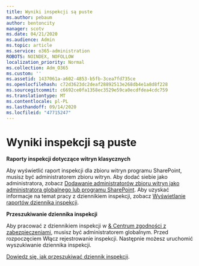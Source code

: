 ```yaml
---
title: Wyniki inspekcji są puste
ms.author: pebaum
author: bentoncity
manager: scotv
ms.date: 04/21/2020
ms.audience: Admin
ms.topic: article
ms.service: o365-administration
ROBOTS: NOINDEX, NOFOLLOW
localization_priority: Normal
ms.collection: Adm_O365
ms.custom: ''
ms.assetid: 1437061a-a602-4853-b5fb-3cea7fd735ce
ms.openlocfilehash: c72d3623dc2deaf28892513e268db4e1a8d8f228
ms.sourcegitcommit: c6692ce0fa1358ec3529e59ca0ecdfdea4cdc759
ms.translationtype: MT
ms.contentlocale: pl-PL
ms.lasthandoff: 09/14/2020
ms.locfileid: "47715247"
---
```

# <a name="auditing-results-are-blank"></a>Wyniki inspekcji są puste

 **Raporty inspekcji dotyczące witryn klasycznych**
  
Aby wyświetlić raport inspekcji dla zbioru witryn programu SharePoint, musisz być administratorem zbioru witryn. Aby dodać siebie jako administratora, zobacz [Dodawanie administratorów zbioru witryn jako administratora globalnego lub programu SharePoint](https://go.microsoft.com/fwlink/?linkid=869390). Aby uzyskać informacje na temat pracy z dziennikiem inspekcji, zobacz [Wyświetlanie raportów dziennika inspekcji](https://go.microsoft.com/fwlink/?linkid=395237). 
  
 **Przeszukiwanie dziennika inspekcji**
  
Aby pracować z dziennikiem inspekcji w [ &amp; Centrum zgodności z zabezpieczeniami](https://protection.office.com), musisz być administratorem globalnym. Przed rozpoczęciem Włącz rejestrowanie inspekcji. Następnie możesz uruchomić wyszukiwanie dziennika inspekcji. 
  
[Dowiedz się, jak przeszukiwać dziennik inspekcji](https://go.microsoft.com/fwlink/?linkid=708432).
  

